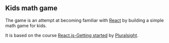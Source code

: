 ## Kids math game

The game is an attempt at becoming familiar with [React][1] by building a simple math game for kids.

It is based on the course [React.js-Getting started][2] by [Pluralsight][3].

[1]: http://facebook.github.io/react/
[2]: https://www.pluralsight.com/courses/react-js-getting-started
[3]: http://www.pluralsight.com
